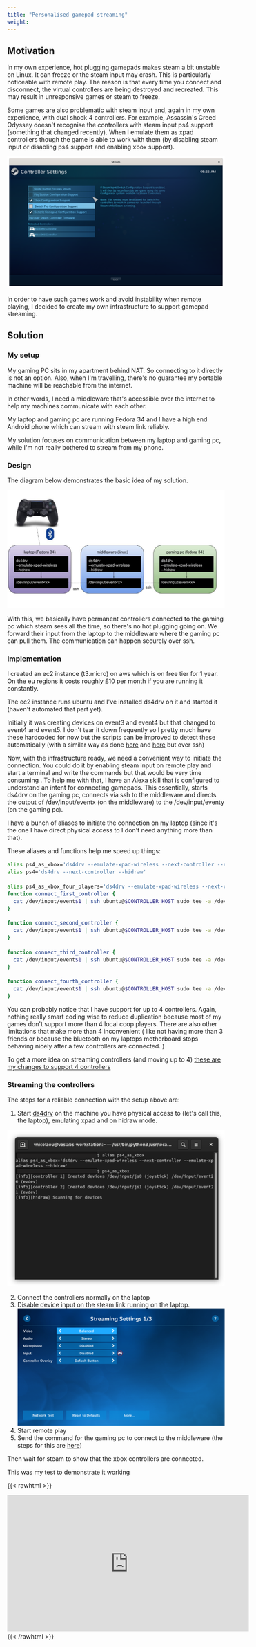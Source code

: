 ```yaml
---
title: "Personalised gamepad streaming"
weight: 
---
```



## Motivation

In my own experience, hot plugging gamepads makes steam a bit unstable on Linux. It can freeze or the steam input may crash.
This is particularly noticeable with remote play. The reason is that every time you connect and disconnect, the virtual controllers
are being destroyed and recreated. This may result in unresponsive games or steam to freeze.

Some games are also problematic with steam input and, again in my own experience, with dual shock 4 controllers. For example, Assassin's Creed Odyssey doesn't recognise the controllers with steam input ps4 support (something that changed recently). When I emulate them as xpad controllers though the game is able to work with them (by disabling steam input or disabling ps4 support and enabling xbox support).

![disable_ps4_enable_xbox](/posts/images/allow_xbox_support.png)

In order to have such games work and avoid instability when remote playing, I decided to create my own infrastructure to support gamepad streaming.


## Solution

### My setup

My gaming PC sits in my apartment behind NAT. So connecting to it directly is not an option. Also, when I'm travelling, there's no guarantee my portable machine will be reachable from the internet. 

In other words, I need a middleware that's accessible over the internet to help my machines communicate with each other.

My laptop and gaming pc are running Fedora 34 and I have a high end Android phone which can stream with steam link reliably.

My solution focuses on communication between my laptop and gaming pc, while I'm not really bothered to stream from my phone.

### Design

The diagram below demonstrates the basic idea of my solution.


![connect_controllers](/posts/images/connect_controllers_diagram.jpg)

With this, we basically have permanent controllers connected to the gaming pc which steam sees all the time, so there's no hot plugging going on.
We forward their input from the laptop to the middleware where the gaming pc can pull them. The communication can happen securely over ssh.


### Implementation

I created an ec2 instance (t3.micro) on aws which is on free tier for 1 year. On the eu regions it costs roughly £10 per month if you are running it constantly. 

The ec2 instance runs ubuntu and I've installed ds4drv on it and started it (haven't automated that part yet).

Initially it was creating devices on event3 and event4 but that changed to event4 and event5. I don't tear it down frequently so I pretty much have these hardcoded for now but the scripts can be improved to detect these automatically (with a similar way as done [here](https://github.com/vaslabs/home-automation/blob/f49e21d867fb4efee433aaff80ee392cd65cefc3/find_game_proxy.sh#L13) and [here](https://github.com/vaslabs/home-automation/blob/f49e21d867fb4efee433aaff80ee392cd65cefc3/find_game_proxy.sh#L18) but over ssh)


Now, with the infrastructure ready, we need a convenient way to initiate the connection. You could do it by enabling steam input on remote play
and start a terminal and write the commands but that would be very time consuming . To help me with that, I have an Alexa skill that is configured to understand an intent for connecting gamepads. This essentially, starts ds4drv on the gaming pc, connects via ssh to the middleware and directs the output of /dev/input/eventx (on the middleware) to the /dev/input/eventy (on the gaming pc).

I have a bunch of aliases to initiate the connection on my laptop (since it's the one I have direct physical access to I don't need anything more than that).

These aliases and functions help me speed up things:
```bash
alias ps4_as_xbox='ds4drv --emulate-xpad-wireless --next-controller --emulate-xpad-wireless --hidraw'
alias ps4='ds4drv --next-controller --hidraw'

alias ps4_as_xbox_four_players='ds4drv --emulate-xpad-wireless --next-controller --emulate-xpad-wireless --next-controller --emulate-xpad-wireless --next-controller --emulate-xpad-wireless --hidraw'
function connect_first_controller {
  cat /dev/input/event$1 | ssh ubuntu@$CONTROLLER_HOST sudo tee -a /dev/input/event4 >/dev/null
}

function connect_second_controller {
  cat /dev/input/event$1 | ssh ubuntu@$CONTROLLER_HOST sudo tee -a /dev/input/event5 >/dev/null
}

function connect_third_controller {
  cat /dev/input/event$1 | ssh ubuntu@$CONTROLLER_HOST sudo tee -a /dev/input/event6 >/dev/null
}

function connect_fourth_controller {
  cat /dev/input/event$1 | ssh ubuntu@$CONTROLLER_HOST sudo tee -a /dev/input/event7 >/dev/null
}
```

You can probably notice that I have support for up to 4 controllers. Again, nothing really smart coding wise to reduce duplication
because most of my games don't support more than 4 local coop players. There are also other limitations that make more than 4 inconvenient (
    like not having more than 3 friends or because the bluetooth on my laptops motherboard stops behaving nicely after a few controllers are connected.
)


To get a more idea on streaming controllers (and moving up to 4) [these are my changes to support 4 controllers](https://github.com/vaslabs/home-automation/pull/1)


### Streaming the controllers

The steps for a reliable connection with the setup above are:

1. Start [ds4drv](https://github.com/chrippa/ds4drv) on the machine you have physical access to (let's call this, the laptop), emulating xpad and on hidraw mode.

![ds4drv_emulate_xpad](/posts/images/ds4drv_emulate_xpad.png)

2. Connect the controllers normally on the laptop
3. Disable device input on the steam link running on the laptop.
![disable_steam_link_input](/posts/images/disable_steam_link_input.jpg)
4. Start remote play
5. Send the command for the gaming pc to connect to the middleware (the steps for this are [here](https://github.com/vaslabs/home-automation/blob/f49e21d867fb4efee433aaff80ee392cd65cefc3/stream_controllers.sh))

Then wait for steam to show that the xbox controllers are connected.

This was my test to demonstrate it working

{{< rawhtml >}}    
<iframe width="560" height="315" src="https://www.youtube.com/embed/lTGJEHK0MZQ" title="YouTube video player" frameborder="0" allow="accelerometer; autoplay; clipboard-write; encrypted-media; gyroscope; picture-in-picture" allowfullscreen></iframe>
{{< /rawhtml >}}
